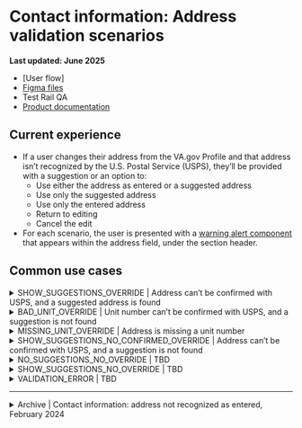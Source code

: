 # Contact information: Address validation scenarios
**Last updated: June 2025**

- [User flow]
- [Figma files](https://www.figma.com/design/bFdl7MEIda4ExZIQuot84r/Profile---Contact-Information?node-id=3168-11737&t=Lec9VMwUOLJiae7J-1)
- Test Rail QA
- [Product documentation](https://github.com/department-of-veterans-affairs/va.gov-team/blob/master/products/identity-personalization/profile/contact-information/address-validation/README.md)


## Current experience
- If a user changes their address from the VA.gov Profile and that address isn’t recognized by the U.S. Postal Service (USPS), they’ll be provided with a suggestion or an option to:
    - Use either the address as entered or a suggested address
    - Use only the suggested address
    - Use only the entered address
    - Return to editing
    - Cancel the edit
- For each scenario, the user is presented with a [warning alert component](https://design.va.gov/components/alert#warning-alert) that appears within the address field, under the section header.


## Common use cases

<details><summary>SHOW_SUGGESTIONS_OVERRIDE | Address can’t be confirmed with USPS, and a suggested address is found</summary>

- **Use case:** User is presented with Address you entered and Suggested address as radio button options to select to move forward with. Or can return to edit mode to edit the address.
- **Status code:** TBD
- **Content:**

Header: We can’t confirm the address you entered with the U.S. Postal Service

Tell us which of these addresses you’d like us to use.

- **Format:** [Warning alert component](https://design.va.gov/components/alert/#warning-alert)
- [Link to designs](https://www.figma.com/design/bFdl7MEIda4ExZIQuot84r/Profile---Contact-Information?node-id=3123-29740&t=Lec9VMwUOLJiae7J-1)
- [Link to code](https://github.com/department-of-veterans-affairs/vets-website/blob/4b1cb7be2bc1df72d166a85aa88b683ef6b840c8/src/platform/user/profile/vap-svc/constants/addressValidationMessages.js#L43)

</details>


<details><summary>BAD_UNIT_OVERRIDE | Unit number can’t be confirmed with USPS, and a suggestion is not found</summary>

- **Use case:** User is presented with Address you entered and can confirm that the information is correct. Or, they can return to edit mode.
- **Status code:** TBD
- **Content:**

Header: Confirm your address

U.S. Postal Service records show that there may be a problem with the unit number for this address. Confirm that you want us to use this address as you entered it. Or, cancel to edit the address.

- **Format:** [Warning alert component](https://design.va.gov/components/alert/#warning-alert)
- [Link to designs](https://www.figma.com/design/bFdl7MEIda4ExZIQuot84r/Profile---Contact-Information?node-id=3123-29743&t=Lec9VMwUOLJiae7J-1)
- [Link to code](https://github.com/department-of-veterans-affairs/vets-website/blob/4b1cb7be2bc1df72d166a85aa88b683ef6b840c8/src/platform/user/profile/vap-svc/constants/addressValidationMessages.js#L22)

</details>


<details><summary>MISSING_UNIT_OVERRIDE | Address is missing a unit number</summary>

- **Use case:** User is presented with Address you entered and can confirm that the information is correct. Or, they can return to edit mode.
- **Status code:** TBD
- **Content:**

Header: Confirm your address

U.S. Postal Service records show this address may need a unit number. Confirm that you want us to use this address as you entered it. Or, go back to edit and add a unit number.

- **Format:** [Warning alert component](https://design.va.gov/components/alert/#warning-alert)
- [Link to designs](https://www.figma.com/design/bFdl7MEIda4ExZIQuot84r/Profile---Contact-Information?node-id=3123-29738&t=Lec9VMwUOLJiae7J-1)
- [Link to code](https://github.com/department-of-veterans-affairs/vets-website/blob/4b1cb7be2bc1df72d166a85aa88b683ef6b840c8/src/platform/user/profile/vap-svc/constants/addressValidationMessages.js#L33)

</details>


<details><summary>SHOW_SUGGESTIONS_NO_CONFIRMED_OVERRIDE | Address can’t be confirmed with USPS, and a suggestion is not found</summary>

- **Use case:** If the address can't be confirmed with USPS, and a suggestion is not found, the user is presented with the address they entered, and can confirm to move forward with the address as entered. Or go back to edit.
- **Status code:** TBD
- **Content:**

Header: Confirm your address

We can’t confirm the address you entered with the U.S Postal Service. Confirm that you want to us to use this address as you entered it. Or, go back to edit it.

- **Format:** [Warning alert component](https://design.va.gov/components/alert/#warning-alert)
- [Link to designs](https://www.figma.com/design/bFdl7MEIda4ExZIQuot84r/Profile---Contact-Information?node-id=3123-29742&t=Lec9VMwUOLJiae7J-1)
- [Link to code](https://github.com/department-of-veterans-affairs/vets-website/blob/4b1cb7be2bc1df72d166a85aa88b683ef6b840c8/src/platform/user/profile/vap-svc/constants/addressValidationMessages.js#L50)

</details>


<details><summary>NO_SUGGESTIONS_NO_OVERRIDE | TBD</summary>

- **Use case:** TBD
- **Status code:** TBD
- **Content:**

Header: This address you entered is invalid

We can’t confirm the address you entered with the U.S. Postal Service. You’ll need to go back to edit it.

- **Format:** [Warning alert component](https://design.va.gov/components/alert/#warning-alert)
- [Link to designs](https://www.figma.com/design/bFdl7MEIda4ExZIQuot84r/Profile---Contact-Information?node-id=3123-29744&t=Lec9VMwUOLJiae7J-1)
- [Link to code](https://github.com/department-of-veterans-affairs/vets-website/blob/4b1cb7be2bc1df72d166a85aa88b683ef6b840c8/src/platform/user/profile/vap-svc/constants/addressValidationMessages.js#L60)

</details>


<details><summary>SHOW_SUGGESTIONS_NO_OVERRIDE | TBD</summary>

- **Use case:** TBD
- **Status code:** TBD
- **Content:**

Header: We can’t confirm the address you entered with the U.S. Postal Service

We can use the suggested address we found. Or, you can go back to edit the address you entered.

- **Format:** [Warning alert component](https://design.va.gov/components/alert/#warning-alert)
- [Link to designs](https://www.figma.com/design/bFdl7MEIda4ExZIQuot84r/Profile---Contact-Information?node-id=3123-29741&t=Lec9VMwUOLJiae7J-1)
- [Link to code](https://github.com/department-of-veterans-affairs/vets-website/blob/4b1cb7be2bc1df72d166a85aa88b683ef6b840c8/src/platform/user/profile/vap-svc/constants/addressValidationMessages.js#L69)

</details>


<details><summary>VALIDATION_ERROR | TBD</summary>

- **Use case:** TBD
- **Status code:** TBD
- **Content:**

Header: We couldn’t verify your address

We can’t deliver your VA mail to this address because we can’t confirm it with the U.S. Postal Service. Try editing it.

- **Format:** [Error alert component](https://design.va.gov/components/alert/#error-alert)
- [Link to designs](https://www.figma.com/design/bFdl7MEIda4ExZIQuot84r/Profile---Contact-Information?node-id=3123-29746&t=Lec9VMwUOLJiae7J-1)
- [Link to code](https://github.com/department-of-veterans-affairs/vets-website/blob/4b1cb7be2bc1df72d166a85aa88b683ef6b840c8/src/platform/user/profile/vap-svc/constants/addressValidationMessages.js#L79)

</details>

---

<details><summary>Archive | Contact information: address not recognized as entered, February 2024</summary>

# Contact information: address not recognized as entered
**Last updated: February 14, 2024**

If a user changes their address from the VA.gov profile and that address isn’t recognized by the U.S. Postal Service (USPS), they’ll be provided with a suggestion or an option to:
- use the address as entered
- return to editing
- cancel the edit

[Product outline](https://github.com/department-of-veterans-affairs/va.gov-team/blob/master/products/identity-personalization/profile/contact-information/address-validation/README.md)

**Note for upcoming iterations:** After observing users scrolling away from the address validation alert without realizing they had triggered it, we explored a flow that follows the [sub-task pattern](https://design.va.gov/patterns/help-users-to/complete-a-sub-task). [Here's a prototype](https://preview.uxpin.com/72a4060dec9250e4385a9abfaeefec42b3994e00#/pages/159609187/simulate/sitemap?mode=i) showing that state, as well as a simplified header and footer.  The team decided to hold off on moving forward with this due to the current contract status. When we decide to move forward, we'll need to learn more about the simplified header and footer, as well as have our page reviewed by content. The intention is that this page would be showin on the `/profile/edit` URL. Github issue [#48537](https://github.com/department-of-veterans-affairs/va.gov-team/issues/48537) has more background in the comments.

## UX
For each scenario, the user is presented with a [warning alert component](https://design.va.gov/components/alert#warning-alert) that appears within the address field, above the address they entered. 

We’re aware of accessibility issues with the current implementation, and [proposed improvements back in Q4 2021](https://github.com/department-of-veterans-affairs/va.gov-team/blob/master/products/identity-personalization/profile/contact-information/address-validation/designs/2021-alert-updates/README.md). These haven’t yet been implemented due to the overlapping [address change messaging modal feature](https://github.com/department-of-veterans-affairs/va.gov-team/tree/master/products/identity-personalization/profile/contact-information/address-change-messaging/use-cases), since that could create a user flow where many modals appear back to back.


### Address can’t be confirmed with USPS, and a suggested address is found.
- User is presented with suggested and entered address as radio button options
- They can select one and choose the “Update” button to save their changes, or
- They can press cancel, and will be returned to read mode
- [Desktop mock-up](https://www.figma.com/file/bFdl7MEIda4ExZIQuot84r/Profile---Contact-Information?type=design&node-id=0-848&mode=design&t=6iSkKX2l8PqjFaHd-11)
- [Mobile mock-up](https://www.figma.com/file/bFdl7MEIda4ExZIQuot84r/Profile---Contact-Information?type=design&node-id=0-176&mode=design&t=6iSkKX2l8PqjFaHd-11)

### Address can’t be confirmed with U.S. Postal Service (USPS), and a suggestion is not found.
- User is presented with the address they entered
- User can select the primary button to confirm what they entered is correct, or
- they can select the secondary button and return to edit mode
- They can press cancel, and will be returned to read mode
- [Desktop mock-up](https://www.figma.com/file/bFdl7MEIda4ExZIQuot84r/Profile---Contact-Information?type=design&node-id=0-900&mode=design&t=6iSkKX2l8PqjFaHd-11)
- [Mobile mock-up](https://www.figma.com/file/bFdl7MEIda4ExZIQuot84r/Profile---Contact-Information?type=design&node-id=0-268&mode=design&t=6iSkKX2l8PqjFaHd-11)

### Address is missing a unit number
- User is presented with the address they entered
- User can select the primary button to confirm what they entered is correct, or
- they can select the secondary and return to edit mode
- They can press cancel, and will be returned to read mode
- [Desktop mock-up](https://www.figma.com/file/bFdl7MEIda4ExZIQuot84r/Profile---Contact-Information?type=design&node-id=0-885&mode=design&t=6iSkKX2l8PqjFaHd-11)
- [Mobile mock-up](https://www.figma.com/file/bFdl7MEIda4ExZIQuot84r/Profile---Contact-Information?type=design&node-id=0-226&mode=design&t=6iSkKX2l8PqjFaHd-11)

### Unit number can’t be confirmed with U.S. Postal Service (USPS), and a suggestion is not found.
- User is presented with the address they entered
- User can select the primary button to confirm what they entered is correct, or
- they can select the secondary button and return to edit mode
- They can press cancel, and will be returned to read mode
- [Desktop mock-up](https://www.figma.com/file/bFdl7MEIda4ExZIQuot84r/Profile---Contact-Information?type=design&node-id=0-870&mode=design&t=6iSkKX2l8PqjFaHd-11)
- [Mobile mock-up](https://www.figma.com/file/bFdl7MEIda4ExZIQuot84r/Profile---Contact-Information?type=design&node-id=0-178&mode=design&t=6iSkKX2l8PqjFaHd-11)
  
## Analytics
Our [address validation dashboard](https://analytics.google.com/analytics/web/#/dashboard/pq_-PrkvQleUdCBbV7eq7Q/a50123418w177519031p176188361/) has metrics related to this use case.

## Codes
N/a

## How to reproduce
### Address can’t be confirmed with USPS, and a suggested address is found.
1. Log into staging.va.gov with any LOA3 user except vets.gov.user+36 ([staging user list](https://github.com/department-of-veterans-affairs/va.gov-team-sensitive/blob/master/Administrative/vagov-users/mvi-staging-users.csv))
2. Navigate to the [contact information section](https://staging.va.gov/profile/contact-information), and 
3. Click edit on either address section
4. Use the following address: 
811 Vermont Ave
Washington, DC 20010
5. Click update

### Address can’t be confirmed with U.S. Postal Service (USPS), and a suggestion is not found.
1. Log into staging.va.gov with vets.gov.user+41@gmail.com ([staging user list](https://github.com/department-of-veterans-affairs/va.gov-team-sensitive/blob/master/Administrative/vagov-users/mvi-staging-users.csv))
2. Navigate to the [contact information section](https://staging.va.gov/profile/contact-information), and 
3. Click edit on either address section
4. Update the street address to **600 S. Michigan Ave**
5. Click update

### Address is missing a unit number
1. Log into staging.va.gov with vets.gov.user+41@gmail.com ([staging user list](https://github.com/department-of-veterans-affairs/va.gov-team-sensitive/blob/master/Administrative/vagov-users/mvi-staging-users.csv))
2. Navigate to the [contact information section](https://staging.va.gov/profile/contact-information), and 
3. Click edit on either address section
4. Use the following address: 
600 S. Michigan Ave
Chicago, IL 60610
5. Click update

### Unit number can’t be confirmed with U.S. Postal Service (USPS), and a suggestion is not found.
1. Log into staging.va.gov with vets.gov.user+41@gmail.com ([staging user list](https://github.com/department-of-veterans-affairs/va.gov-team-sensitive/blob/master/Administrative/vagov-users/mvi-staging-users.csv))
2. Navigate to the [contact information section](https://staging.va.gov/profile/contact-information), and 
3. Click edit on either address section
4. Use the following address: 
600 S. Michigan Ave
B
Chicago, IL 60610
6. Click update

</details>
